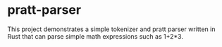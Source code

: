 # pratt-parser

This project demonstrates a simple tokenizer and pratt parser written in Rust that can parse simple math expressions such as 1+2*3.




